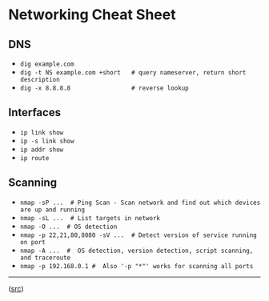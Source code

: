 Networking Cheat Sheet
===

DNS
---

* `dig example.com`
* `dig -t NS example.com +short   # query nameserver, return short description`
* `dig -x 8.8.8.8                 # reverse lookup`

Interfaces
---

* `ip link show`
* `ip -s link show`
* `ip addr show`
* `ip route`

Scanning
--

* `nmap -sP ...  # Ping Scan - Scan network and find out which devices are up and running`
* `nmap -sL ...  # List targets in network`
* `nmap -O ...  # OS detection`
* `nmap -p 22,21,80,8080 -sV ...  # Detect version of service running on port`
* `nmap -A ...  #  OS detection, version detection, script scanning, and traceroute`
* `nmap -p 192.168.0.1 #  Also '-p "*"' works for scanning all ports`

---

([src](https://martinheinz.dev/blog/38))
